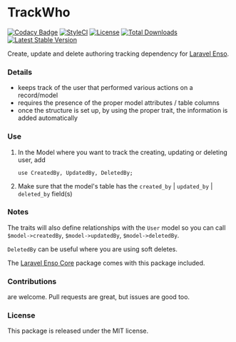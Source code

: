 <!--h--> 
# TrackWho
[![Codacy Badge](https://api.codacy.com/project/badge/Grade/c2848e5734e44faab61fb3391a91a11e)](https://www.codacy.com/app/laravel-enso/TrackWho?utm_source=github.com&utm_medium=referral&utm_content=laravel-enso/TrackWho&utm_campaign=badger)
[![StyleCI](https://styleci.io/repos/85499255/shield?branch=master)](https://styleci.io/repos/85499255)
[![License](https://poser.pugx.org/laravel-enso/trackwho/license)](https://https://packagist.org/packages/laravel-enso/trackwho)
[![Total Downloads](https://poser.pugx.org/laravel-enso/trackwho/downloads)](https://packagist.org/packages/laravel-enso/trackwho)
[![Latest Stable Version](https://poser.pugx.org/laravel-enso/trackwho/version)](https://packagist.org/packages/laravel-enso/trackwho)
<!--/h-->

Create, update and delete authoring tracking dependency for [Laravel Enso](https://github.com/laravel-enso/Enso). 

### Details

- keeps track of the user that performed various actions on a record/model
- requires the presence of the proper model attributes / table columns
- once the structure is set up, by using the proper trait, the information is added automatically

### Use

1. In the Model where you want to track the creating, updating or deleting user, add

    ```
    use CreatedBy, UpdatedBy, DeletedBy;
    ```

2. Make sure that the model's table has the `created_by` | `updated_by` | `deleted_by` field(s)

### Notes

The traits will also define relationships with the `User` model so you can call `$model->createdBy`, `$model->updatedBy`, `$model->deletedBy`.

`DeletedBy` can be useful where you are using soft deletes.

The [Laravel Enso Core](https://github.com/laravel-enso/Core) package comes with this package included.

<!--h-->
### Contributions

are welcome. Pull requests are great, but issues are good too.

### License

This package is released under the MIT license.
<!--/h-->